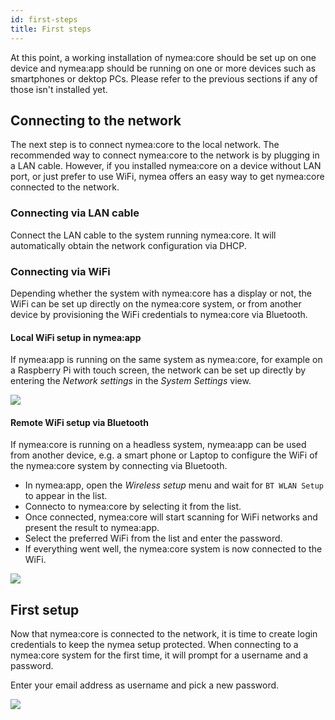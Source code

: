 ```yaml
---
id: first-steps
title: First steps
---
```



At this point, a working installation of nymea:core should be set up on one device and nymea:app 
should be running on one or more devices such as smartphones or dektop PCs. Please refer to the 
previous sections if any of those isn't installed yet.

## Connecting to the network

The next step is to connect nymea:core to the local network. The recommended way to connect 
nymea:core to the network is by plugging in a LAN cable. However, if you installed nymea:core on a
device without LAN port, or just prefer to use WiFi, nymea offers an easy way to get nymea:core
connected to the network.

### Connecting via LAN cable

Connect the LAN cable to the system running nymea:core. It will automatically obtain the network
configuration via DHCP.

### Connecting via WiFi

Depending whether the system with nymea:core has a display or not, the WiFi can be set up directly
on the nymea:core system, or from another device by provisioning the WiFi credentials to nymea:core
via Bluetooth.

#### Local WiFi setup in nymea:app

If nymea:app is running on the same system as nymea:core, for example on a Raspberry Pi with touch 
screen, the network can be set up directly by entering the *Network settings* in the 
*System Settings* view.

![](/img/documentation/users/setup-wifi.gif)

#### Remote WiFi setup via Bluetooth

If nymea:core is running on a headless system, nymea:app can be used from another device, e.g. a smart phone
or Laptop to configure the WiFi of the nymea:core system by connecting via Bluetooth.

* In nymea:app, open the *Wireless setup* menu and wait for `BT WLAN Setup` to appear in the list.
* Connecto to nymea:core by selecting it from the list.
* Once connected, nymea:core will start scanning for WiFi networks and present the result to nymea:app.
* Select the preferred WiFi from the list and enter the password.
* If everything went well, the nymea:core system is now connected to the WiFi.

![](/img/documentation/users/bt-wifi-setup.gif)


## First setup

Now that nymea:core is connected to the network, it is time to create login credentials to keep the nymea
setup protected. When connecting to a nymea:core system for the first time, it will prompt for a username
and a password.

Enter your email address as username and pick a new password.

![](/img/documentation/users/user-setup.gif)
